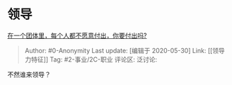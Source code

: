 # 领导
[在一个团体里，每个人都不愿意付出，你要付出吗?](https://www.zhihu.com/question/384717661/answer/1243845568)

> Author: #0-Anonymity
> Last update: [编辑于 2020-05-30]
> Link: [[领导力特征]]
> Tag: #2-事业/2C-职业
> 评论区:
> 泛讨论:

不然谁来领导？
